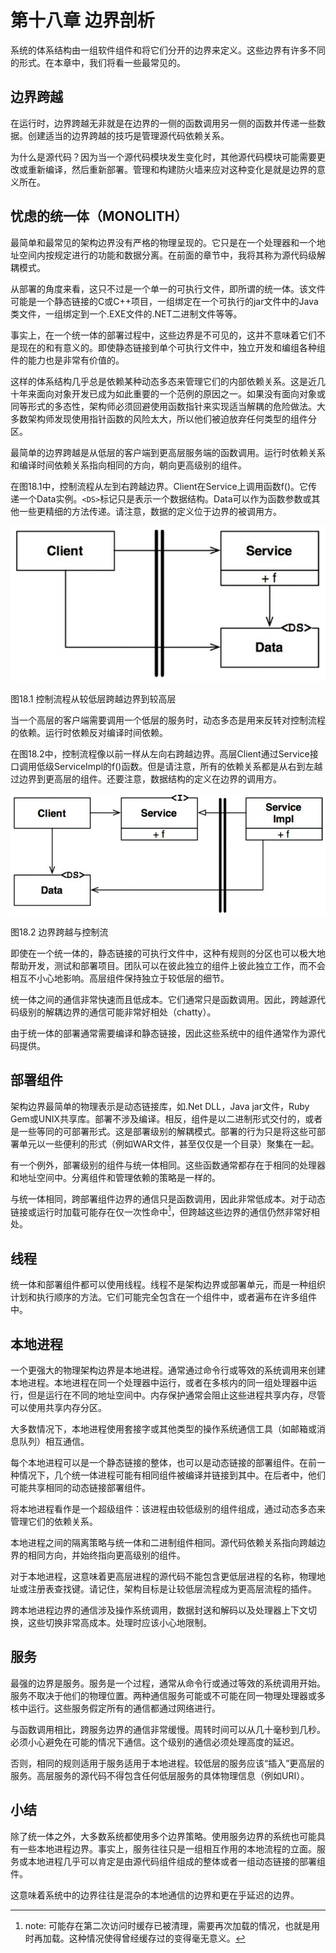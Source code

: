 # 第十八章 边界剖析

系统的体系结构由一组软件组件和将它们分开的边界来定义。这些边界有许多不同的形式。在本章中，我们将看一些最常见的。

## 边界跨越

在运行时，边界跨越无非就是在边界的一侧的函数调用另一侧的函数并传递一些数据。创建适当的边界跨越的技巧是管理源代码依赖关系。

为什么是源代码？因为当一个源代码模块发生变化时，其他源代码模块可能需要更改或重新编译，然后重新部署。管理和构建防火墙来应对这种变化是就是边界的意义所在。

## 忧虑的统一体（MONOLITH）

最简单和最常见的架构边界没有严格的物理呈现的。它只是在一个处理器和一个地址空间内按规定进行的功能和数据分离。在前面的章节中，我将其称为源代码级解耦模式。

从部署的角度来看，这只不过是一个单一的可执行文件，即所谓的统一体。该文件可能是一个静态链接的C或C++项目，一组绑定在一个可执行的jar文件中的Java类文件，一组绑定到一个.EXE文件的.NET二进制文件等等。

事实上，在一个统一体的部署过程中，这些边界是不可见的，这并不意味着它们不是现在的和有意义的。即使静态链接到单个可执行文件中，独立开发和编组各种组件的能力也是非常有价值的。

这样的体系结构几乎总是依赖某种动态多态来管理它们的内部依赖关系。这是近几十年来面向对象开发已成为如此重要的一个范例的原因之一。如果没有面向对象或同等形式的多态性，架构师必须回避使用函数指针来实现适当解耦的危险做法。大多数架构师发现使用指针函数的风险太大，所以他们被迫放弃任何类型的组件分区。

最简单的边界跨越是从低层的客户端到更高层服务端的函数调用。运行时依赖关系和编译时间依赖关系指向相同的方向，朝向更高级别的组件。

在图18.1中，控制流程从左到右跨越边界。Client在Service上调用函数f\(\)。它传递一个Data实例。`<DS>`标记只是表示一个数据结构。Data可以作为函数参数或其他一些更精细的方法传递。请注意，数据的定义位于边界的被调用方。

![](/assets/18/Figure_18.1_Flow_of_control_crosses_the_boundary_from_a_lower_level_to_a_higher_level.png)

图18.1 控制流程从较低层跨越边界到较高层

当一个高层的客户端需要调用一个低层的服务时，动态多态是用来反转对控制流程的依赖。运行时依赖反对编译时间依赖。

在图18.2中，控制流程像以前一样从左向右跨越边界。高层Client通过Service接口调用低级ServiceImpl的f\(\)函数。但是请注意，所有的依赖关系都是从右到左越过边界到更高层的组件。还要注意，数据结构的定义在边界的调用方。

![](/assets/18/Figure_18.2_Crossing_the_boundary_against_the_flow_of_control.png)

图18.2 边界跨越与控制流

即使在一个统一体的，静态链接的可执行文件中，这种有规则的分区也可以极大地帮助开发，测试和部署项目。团队可以在彼此独立的组件上彼此独立工作，而不会相互不小心地影响。高层组件保持独立于较低层的细节。

统一体之间的通信非常快速而且低成本。它们通常只是函数调用。因此，跨越源代码级别的解耦边界的通信可能非常好相处（chatty）。

由于统一体的部署通常需要编译和静态链接，因此这些系统中的组件通常作为源代码提供。

## 部署组件

架构边界最简单的物理表示是动态链接库，如.Net DLL，Java jar文件，Ruby Gem或UNIX共享库。部署不涉及编译。相反，组件是以二进制形式交付的，或者是一些等同的可部署形式。这是部署级别的解耦模式。部署的行为只是将这些可部署单元以一些便利的形式（例如WAR文件，甚至仅仅是一个目录）聚集在一起。

有一个例外，部署级别的组件与统一体相同。这些函数通常都存在于相同的处理器和地址空间中。分离组件和管理依赖的策略是一样的。

与统一体相同，跨部署组件边界的通信只是函数调用，因此非常低成本。对于动态链接或运行时加载可能存在仅一次性命中[^1]，但跨越这些边界的通信仍然非常好相处。

## 线程

统一体和部署组件都可以使用线程。线程不是架构边界或部署单元，而是一种组织计划和执行顺序的方法。它们可能完全包含在一个组件中，或者遍布在许多组件中。

## 本地进程

一个更强大的物理架构边界是本地进程。通常通过命令行或等效的系统调用来创建本地进程。本地进程在同一个处理器中运行，或者在多核内的同一组处理器中运行，但是运行在不同的地址空间中。内存保护通常会阻止这些进程共享内存，尽管可以使用共享内存分区。

大多数情况下，本地进程使用套接字或其他类型的操作系统通信工具（如邮箱或消息队列）相互通信。

每个本地进程可以是一个静态链接的整体，也可以是动态链接的部署组件。在前一种情况下，几个统一体进程可能有相同组件被编译并链接到其中。在后者中，他们可能共享相同的动态链接部署组件。

将本地进程看作是一个超级组件：该进程由较低级别的组件组成，通过动态多态来管理它们的依赖关系。

本地进程之间的隔离策略与统一体和二进制组件相同。源代码依赖关系指向跨越边界的相同方向，并始终指向更高级别的组件。

对于本地进程，这意味着更高层进程的源代码不能包含更低层进程的名称，物理地址或注册表查找键。请记住，架构目标是让较低层流程成为更高层流程的插件。

跨本地进程边界的通信涉及操作系统调用，数据封送和解码以及处理器上下文切换，这些切换非常高成本。处理时应该小心地限制。

## 服务

最强的边界是服务。服务是一个过程，通常从命令行或通过等效的系统调用开始。服务不取决于他们的物理位置。两种通信服务可能或不可能在同一物理处理器或多核中运行。这些服务假定所有的通信都通过网络进行。

与函数调用相比，跨服务边界的通信非常缓慢。周转时间可以从几十毫秒到几秒。必须小心避免在可能的情况下通信。这个级别的通信必须处理高度的延迟。

否则，相同的规则适用于服务适用于本地进程。较低层的服务应该“插入”更高层的服务。高层服务的源代码不得包含任何低层服务的具体物理信息（例如URI）。

## 小结

除了统一体之外，大多数系统都使用多个边界策略。使用服务边界的系统也可能具有一些本地进程边界。事实上，服务往往只是一组相互作用的本地流程的立面。服务或本地进程几乎可以肯定是由源代码组件组成的整体或者一组动态链接的部署组件。

这意味着系统中的边界往往是混杂的本地通信的边界和更在乎延迟的边界。

[^1]: note: 可能存在第二次访问时缓存已被清理，需要再次加载的情况，也就是用时再加载。这种情况使得曾经缓存过的变得毫无意义。

